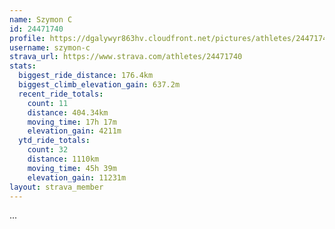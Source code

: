 ```yaml
---
name: Szymon C
id: 24471740
profile: https://dgalywyr863hv.cloudfront.net/pictures/athletes/24471740/7213253/2/large.jpg
username: szymon-c
strava_url: https://www.strava.com/athletes/24471740
stats:
  biggest_ride_distance: 176.4km
  biggest_climb_elevation_gain: 637.2m
  recent_ride_totals:
    count: 11
    distance: 404.34km
    moving_time: 17h 17m
    elevation_gain: 4211m
  ytd_ride_totals:
    count: 32
    distance: 1110km
    moving_time: 45h 39m
    elevation_gain: 11231m
layout: strava_member
--- 
```

...
